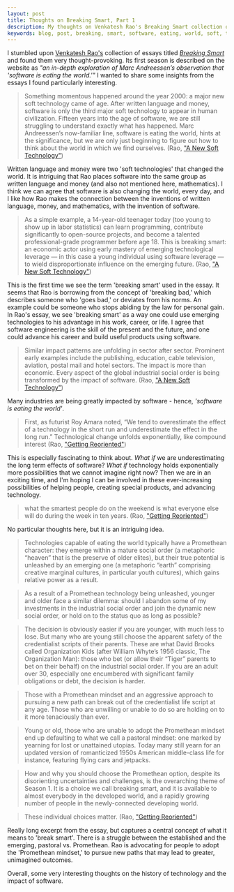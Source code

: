```yaml
---
layout: post
title: Thoughts on Breaking Smart, Part 1
description: My thoughts on Venkatesh Rao's Breaking Smart collection of essays, part 1.
keywords: blog, post, breaking, smart, software, eating, world, soft, technology, getting reoriented, essay, thoughts, venkatesh rao, marc andreessen
---
```


I stumbled upon <a href="https://twitter.com/vgr" target="_blank">Venkatesh Rao's</a> collection of essays titled <em><a href="http://breakingsmart.com/season-1/" target="_blank">Breaking Smart</a></em> and found them very thought-provoking. Its first season is described on the website as <em>"an in-depth exploration of Marc Andreessen’s observation that 'software is eating the world.'"</em> I wanted to share some insights from the essays I found particularly interesting.

> Something momentous happened around the year 2000: a major new soft technology came of age. After written language and money, software is  only the third major soft technology to appear in human civilization. Fifteen years into the age of software, we are still struggling to understand exactly what has happened. Marc Andreessen’s now-familiar line, software is eating the world, hints at the significance, but we are only just beginning to figure out how to think about the world in which we find ourselves. (Rao, <a href="http://breakingsmart.com/season-1/a-new-soft-technology/" target="_blank">"A New Soft Technology"</a>)

Written language and money were two 'soft technologies' that changed the world. It is intriguing that Rao places software into the same group as written language and money (and also not mentioned here, mathematics). I think we can agree that software is also changing the world, every day, and I like how Rao makes the connection between the inventions of written language, money, and mathematics, with the invention of software. 

> As a simple example, a 14-year-old teenager today (too young to show up in labor statistics) can learn programming, contribute significantly to open-source projects, and become a talented professional-grade programmer before age 18. This is breaking smart: an economic actor using early mastery of emerging technological leverage — in this case a young individual using software leverage — to wield disproportionate influence on the emerging future. (Rao, <a href="http://breakingsmart.com/season-1/a-new-soft-technology/" target="_blank">"A New Soft Technology"</a>)

This is the first time we see the term 'breaking smart' used in the essay. It seems that Rao is borrowing from the concept of 'breaking bad,' which describes someone who 'goes bad,' or deviates from his norms. An example could be someone who stops abiding by the law for personal gain. In Rao's essay, we see 'breaking smart' as a way one could use emerging technologies to his advantage in his work, career, or life. I agree that software engineering is the skill of the present and the future, and one could advance his career and build useful products using software. 

> Similar impact patterns are unfolding in sector after sector. Prominent early examples include the publishing, education, cable television, aviation, postal mail and hotel sectors. The impact is more than economic. Every aspect of the global industrial social order is being transformed by the impact of software. (Rao, <a href="http://breakingsmart.com/season-1/a-new-soft-technology/" target="_blank">"A New Soft Technology"</a>)

Many industries are being greatly impacted by software - hence, <em>'software is eating the world'</em>.

> First, as futurist Roy Amara noted, “We tend to overestimate the effect of a technology in the short run and underestimate the effect in the long run.” Technological change unfolds exponentially, like compound interest (Rao, <a href="http://breakingsmart.com/season-1/getting-reoriented/" target="_blank">"Getting Reoriented"</a>)

This is especially fascinating to think about. <em>What if</em> we are underestimating the long term effects of software? <em>What if</em> technology holds exponentially more possibilities that we cannot imagine right now? Then we are in an exciting time, and I'm hoping I can be involved in these ever-increasing possibilities of helping people, creating special products, and advancing technology.

> what the smartest people do on the weekend is what everyone else will do during the week in ten years. (Rao, <a href="http://breakingsmart.com/season-1/getting-reoriented/" target="_blank">"Getting Reoriented"</a>)

No particular thoughts here, but it is an intriguing idea.

> Technologies capable of eating the world typically have a Promethean character: they emerge within a mature social order (a metaphoric “heaven” that is the preserve of older elites), but their true potential is unleashed by an emerging one (a metaphoric “earth” comprising creative marginal cultures, in particular youth cultures), which gains relative power as a result.

> As a result of a Promethean technology being unleashed, younger and older face a similar dilemma: should I abandon some of my investments in the industrial social order and join the dynamic new social order, or hold on to the status quo as long as possible?

> The decision is obviously easier if you are younger, with much less to lose. But many who are young still choose the apparent safety of the credentialist scripts of their parents. These are what David Brooks called Organization Kids (after William Whyte’s 1956 classic, The Organization Man): those who bet (or allow their “Tiger” parents to bet on their behalf) on the industrial social order. If you are an adult over 30, especially one encumbered with significant family obligations or debt, the decision is harder.

> Those with a Promethean mindset and an aggressive approach to pursuing a new path can break out of the credentialist life script at any age. Those who are unwilling or unable to do so are holding on to it more tenaciously than ever.

> Young or old, those who are unable to adopt the Promethean mindset end up defaulting to what we call a pastoral mindset: one marked by yearning for lost or unattained utopias. Today many still yearn for an updated version of romanticized 1950s American middle-class life for instance, featuring flying cars and jetpacks.

> How and why you should choose the Promethean option, despite its disorienting uncertainties and challenges, is the overarching theme of Season 1. It is a choice we call breaking smart, and it is available to almost everybody in the developed world, and a rapidly growing number of people in the newly-connected developing world.

> These individual choices matter. (Rao, <a href="http://breakingsmart.com/season-1/getting-reoriented/" target="_blank">"Getting Reoriented"</a>)

Really long excerpt from the essay, but captures a central concept of what it means to 'break smart'. There is a struggle between the established and the emerging, pastoral vs. Promethean. Rao is advocating for people to adopt the 'Promethean mindset,' to pursue new paths that may lead to greater, unimagined outcomes. 

Overall, some very interesting thoughts on the history of technology and the impact of software. 
